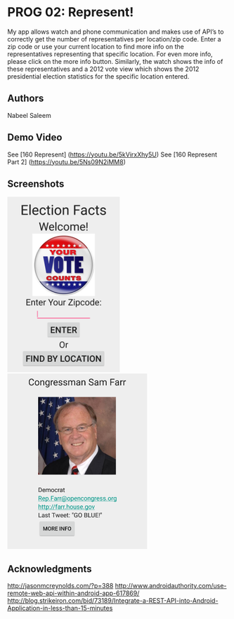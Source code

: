 # PROG 02: Represent!

My app allows watch and phone communication and makes use of API’s to correctly get the number of representatives per location/zip code. Enter a zip code or use your current location to find more info on the representatives representing that specific location. For even more info, please click on the more info button. Similarly, the watch shows the info of these representatives and a 2012 vote view which shows the 2012 presidential election statistics for the specific location entered.

## Authors

Nabeel Saleem

## Demo Video

See [160 Represent] (https://youtu.be/5kVirxXhy5U)
See [160 Represent Part 2] (https://youtu.be/5Ns09N2iMM8)

## Screenshots

<img src="screenshots/Main View.PNG" height="400" alt="Screenshot"/>
<img src="screenshots/Congressional View.PNG" height="400" alt="Screenshot"/>

## Acknowledgments

http://jasonmcreynolds.com/?p=388
http://www.androidauthority.com/use-remote-web-api-within-android-app-617869/
http://blog.strikeiron.com/bid/73189/Integrate-a-REST-API-into-Android-Application-in-less-than-15-minutes
